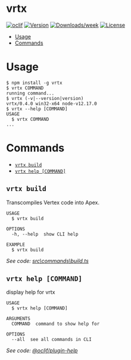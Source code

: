 vrtx
====



[![oclif](https://img.shields.io/badge/cli-oclif-brightgreen.svg)](https://oclif.io)
[![Version](https://img.shields.io/npm/v/vrtx.svg)](https://npmjs.org/package/vrtx)
[![Downloads/week](https://img.shields.io/npm/dw/vrtx.svg)](https://npmjs.org/package/vrtx)
[![License](https://img.shields.io/npm/l/vrtx.svg)](https://github.com/cesarParra/vrtx/blob/master/package.json)

<!-- toc -->
* [Usage](#usage)
* [Commands](#commands)
<!-- tocstop -->
# Usage
<!-- usage -->
```sh-session
$ npm install -g vrtx
$ vrtx COMMAND
running command...
$ vrtx (-v|--version|version)
vrtx/0.4.0 win32-x64 node-v12.17.0
$ vrtx --help [COMMAND]
USAGE
  $ vrtx COMMAND
...
```
<!-- usagestop -->
# Commands
<!-- commands -->
* [`vrtx build`](#vrtx-build)
* [`vrtx help [COMMAND]`](#vrtx-help-command)

## `vrtx build`

Transcompiles Vertex code into Apex.

```
USAGE
  $ vrtx build

OPTIONS
  -h, --help  show CLI help

EXAMPLE
  $ vrtx build
```

_See code: [src\commands\build.ts](https://github.com/cesarParra/vrtx/blob/v0.4.0/src\commands\build.ts)_

## `vrtx help [COMMAND]`

display help for vrtx

```
USAGE
  $ vrtx help [COMMAND]

ARGUMENTS
  COMMAND  command to show help for

OPTIONS
  --all  see all commands in CLI
```

_See code: [@oclif/plugin-help](https://github.com/oclif/plugin-help/blob/v3.1.0/src\commands\help.ts)_
<!-- commandsstop -->
